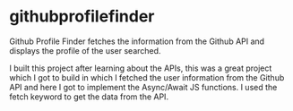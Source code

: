 # githubprofilefinder
Github Profile Finder fetches the information from the Github API and displays the profile of the user searched.

I built this project after learning about the APIs, this was a great project which I got to build in which I fetched the user information from the Github API and here I got to implement the Async/Await JS functions. I used the fetch keyword to get the data from the API.
